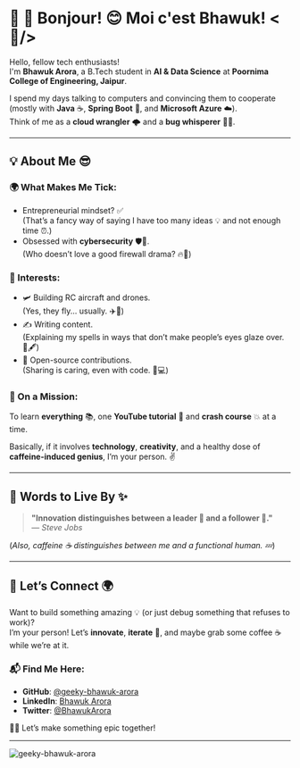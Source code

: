 # 🌟 💫 Bonjour! 😊 Moi c'est Bhawuk! <🤠/>

Hello, fellow tech enthusiasts!  
I'm **Bhawuk Arora**, a B.Tech student in **AI & Data Science** at **Poornima College of Engineering, Jaipur**.  

I spend my days talking to computers and convincing them to cooperate (mostly with **Java** ☕, **Spring Boot** 🥾, and **Microsoft Azure** ☁️).  
Think of me as a **cloud wrangler** 🌩️ and a **bug whisperer** 🐛🔧.

---

## 💡 **About Me** 😎

### 🌍 What Makes Me Tick:
- Entrepreneurial mindset? ✅  
  (That’s a fancy way of saying I have too many ideas 💡 and not enough time ⏰.)
- Obsessed with **cybersecurity** 🛡️🔐.  
  (Who doesn’t love a good firewall drama? 🔥🚪)

### 🎯 Interests:
- 🛩️ Building RC aircraft and drones.  
  (Yes, they fly... usually. ✈️🚀)
- ✍️ Writing content.  
  (Explaining my spells in ways that don’t make people’s eyes glaze over. 📜🖋️)
- 🤝 Open-source contributions.  
  (Sharing is caring, even with code. 🤗💻)

### 🚀 On a Mission:
To learn **everything** 📚, one **YouTube tutorial** 🎥 and **crash course** 💥 at a time.  

Basically, if it involves **technology**, **creativity**, and a healthy dose of **caffeine-induced genius**, I’m your person. ✌️

---

## 🌟 **Words to Live By** ✨

> **"Innovation distinguishes between a leader 👑 and a follower 🐑."**  
> — *Steve Jobs*  

(*Also, caffeine ☕ distinguishes between me and a functional human. 💤*)

---

## 🚀 **Let’s Connect** 🌍

Want to build something amazing 💡 (or just debug something that refuses to work)?  
I’m your person! Let’s **innovate**, **iterate** 🔄, and maybe grab some coffee ☕ while we’re at it.  

### 📬 **Find Me Here**:  
- **GitHub**: [@geeky-bhawuk-arora](https://github.com/geeky-bhawuk-arora)  
- **LinkedIn**: [Bhawuk Arora](https://www.linkedin.com/in/bhawuk-arora/)  
- **Twitter**: [@BhawukArora](https://twitter.com/BhawukTweets)  

🎉👋 Let’s make something epic together!

---

<p align="left"> <img src="https://komarev.com/ghpvc/?username=geeky-bhawuk-arora&label=Profile%20views&color=0e75b6&style=flat" alt="geeky-bhawuk-arora" /> </p>





